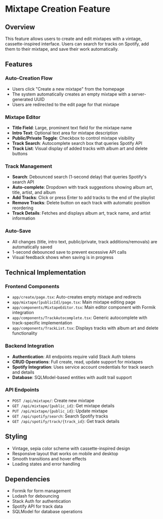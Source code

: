 # Mixtape Creation Feature

## Overview
This feature allows users to create and edit mixtapes with a vintage, cassette-inspired interface. Users can search for tracks on Spotify, add them to their mixtape, and save their work automatically.

## Features

### Auto-Creation Flow
- Users click "Create a new mixtape" from the homepage
- The system automatically creates an empty mixtape with a server-generated UUID
- Users are redirected to the edit page for that mixtape

### Mixtape Editor
- **Title Field**: Large, prominent text field for the mixtape name
- **Intro Text**: Optional text area for mixtape description
- **Public/Private Toggle**: Checkbox to control mixtape visibility
- **Track Search**: Autocomplete search box that queries Spotify API
- **Track List**: Visual display of added tracks with album art and delete buttons

### Track Management
- **Search**: Debounced search (1-second delay) that queries Spotify's search API
- **Auto-complete**: Dropdown with track suggestions showing album art, title, artist, and album
- **Add Tracks**: Click or press Enter to add tracks to the end of the playlist
- **Remove Tracks**: Delete button on each track with automatic position reordering
- **Track Details**: Fetches and displays album art, track name, and artist information

### Auto-Save
- All changes (title, intro text, public/private, track additions/removals) are automatically saved
- 1-second debounced save to prevent excessive API calls
- Visual feedback shows when saving is in progress

## Technical Implementation

### Frontend Components
- `app/create/page.tsx`: Auto-creates empty mixtape and redirects
- `app/mixtape/[publicId]/page.tsx`: Main mixtape editing page
- `app/components/MixtapeEditor.tsx`: Main editor component with Formik integration
- `app/components/TrackAutocomplete.tsx`: Generic autocomplete with track-specific implementation
- `app/components/TrackList.tsx`: Displays tracks with album art and delete functionality

### Backend Integration
- **Authentication**: All endpoints require valid Stack Auth tokens
- **CRUD Operations**: Full create, read, update support for mixtapes
- **Spotify Integration**: Uses service account credentials for track search and details
- **Database**: SQLModel-based entities with audit trail support

### API Endpoints
- `POST /api/mixtape/`: Create new mixtape
- `GET /api/mixtape/{public_id}`: Get mixtape details
- `PUT /api/mixtape/{public_id}`: Update mixtape
- `GET /api/spotify/search`: Search Spotify tracks
- `GET /api/spotify/track/{track_id}`: Get track details

## Styling
- Vintage, sepia color scheme with cassette-inspired design
- Responsive layout that works on mobile and desktop
- Smooth transitions and hover effects
- Loading states and error handling

## Dependencies
- Formik for form management
- Lodash for debouncing
- Stack Auth for authentication
- Spotify API for track data
- SQLModel for database operations 